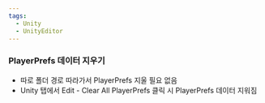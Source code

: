 ```yaml
---
tags:
  - Unity
  - UnityEditor
---
```

### PlayerPrefs 데이터 지우기
- 따로 폴더 경로 따라가서 PlayerPrefs 지울 필요 없음
- Unity 탭에서 Edit - Clear All PlayerPrefs  클릭 시 PlayerPrefs 데이터 지워짐